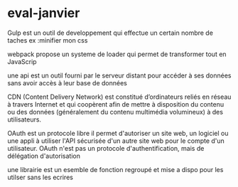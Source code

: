 # eval-janvier

Gulp est un outil de developpement qui effectue un certain nombre de taches
ex :minifier mon css

webpack propose un systeme de loader qui permet de transformer tout en JavaScrip

une api est un outil fourni par le serveur distant pour accéder à ses données sans avoir accès à leur base de données

CDN (Content Delivery Network) est constitué d’ordinateurs reliés en réseau à travers Internet et qui coopèrent afin de mettre à disposition du contenu ou des données (généralement du contenu multimédia volumineux) à des utilisateurs.

OAuth est un protocole libre il permet d'autoriser un site web, un logiciel ou une appli à utiliser l'API sécurisée d'un autre site web pour le compte d'un utilisateur. OAuth n'est pas un protocole d'authentification, mais de délégation d'autorisation

une librairie est un esemble de fonction regroupé et mise a dispo pour les utilser sans les ecrires
